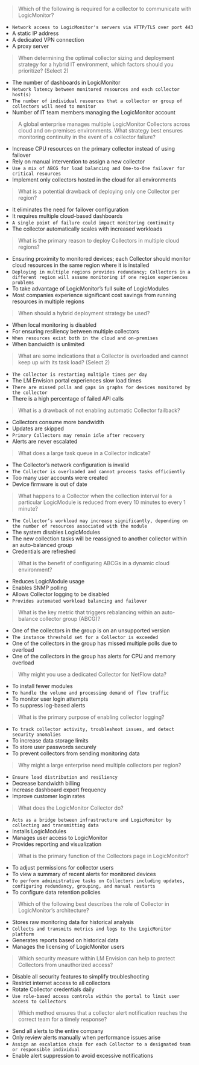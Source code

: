 > Which of the following is required for a collector to communicate with LogicMonitor?

* `Network access to LogicMonitor's servers via HTTP/TLS over port 443`
* A static IP address
* A dedicated VPN connection
* A proxy server

> When determining the optimal collector sizing and deployment strategy for a hybrid IT environment, which factors should you prioritize? (Select 2)

* The number of dashboards in LogicMonitor
* `Network latency between monitored resources and each collector host(s)`
* `The number of individual resources that a collector or group of collectors will need to monitor`
* Number of IT team members managing the LogicMonitor account

> A global enterprise manages multiple LogicMonitor Collectors across cloud and on-premises environments. What strategy best ensures monitoring continuity in the event of a collector failure?

* Increase CPU resources on the primary collector instead of using failover
* Rely on manual intervention to assign a new collector
* `Use a mix of ABCG for load balancing and One-to-One failover for critical resources`
* Implement only collectors hosted in the cloud for all environments

> What is a potential drawback of deploying only one Collector per region?

* It eliminates the need for failover configuration
* It requires multiple cloud-based dashboards
* `A single point of failure could impact monitoring continuity`
* The collector automatically scales with increased workloads

> What is the primary reason to deploy Collectors in multiple cloud regions?

* Ensuring proximity to monitored devices; each Collector should monitor cloud resources in the same region where it is installed
* `Deploying in multiple regions provides redundancy; Collectors in a different region will assume monitoring if one region experiences problems`
* To take advantage of LogicMonitor’s full suite of LogicModules
* Most companies experience significant cost savings from running resources in multiple regions

> When should a hybrid deployment strategy be used?

* When local monitoring is disabled
* For ensuring resiliency between multiple collectors
* `When resources exist both in the cloud and on-premises`
* When bandwidth is unlimited

> What are some indications that a Collector is overloaded and cannot keep up with its task load? (Select 2)

* `The collector is restarting multiple times per day`
* The LM Envision portal experiences slow load times
* `There are missed polls and gaps in graphs for devices monitored by the collector`
* There is a high percentage of failed API calls

> What is a drawback of not enabling automatic Collector failback?

* Collectors consume more bandwidth
* Updates are skipped
* `Primary Collectors may remain idle after recovery`
* Alerts are never escalated

> What does a large task queue in a Collector indicate?

* The Collector’s network configuration is invalid
* `The Collector is overloaded and cannot process tasks efficiently`
* Too many user accounts were created
* Device firmware is out of date

> What happens to a Collector when the collection interval for a particular LogicModule is reduced from every 10 minutes to every 1 minute?

* `The Collector’s workload may increase significantly, depending on the number of resources associated with the module`
* The system disables LogicModules
* The new collection tasks will be reassigned to another collector within an auto-balanced group
* Credentials are refreshed

> What is the benefit of configuring ABCGs in a dynamic cloud environment?

* Reduces LogicModule usage
* Enables SNMP polling
* Allows Collector logging to be disabled
* `Provides automated workload balancing and failover`

> What is the key metric that triggers rebalancing within an auto-balance collector group (ABCG)?

* One of the collectors in the group is on an unsupported version
* `The instance threshold set for a Collector is exceeded`
* One of the collectors in the group has missed multiple polls due to overload
* One of the collectors in the group has alerts for CPU and memory overload

> Why might you use a dedicated Collector for NetFlow data?

* To install fewer modules
* `To handle the volume and processing demand of flow traffic`
* To monitor user login attempts
* To suppress log-based alerts

> What is the primary purpose of enabling collector logging?

* `To track collector activity, troubleshoot issues, and detect security anomalies`
* To increase data storage limits
* To store user passwords securely
* To prevent collectors from sending monitoring data

> Why might a large enterprise need multiple collectors per region?

* `Ensure load distribution and resiliency`
* Decrease bandwidth billing
* Increase dashboard export frequency
* Improve customer login rates

> What does the LogicMonitor Collector do?

* `Acts as a bridge between infrastructure and LogicMonitor by collecting and transmitting data`
* Installs LogicModules
* Manages user access to LogicMonitor
* Provides reporting and visualization

> What is the primary function of the Collectors page in LogicMonitor?

* To adjust permissions for collector users
* To view a summary of recent alerts for monitored devices
* `To perform administrative tasks on Collectors including updates, configuring redundancy, grouping, and manual restarts`
* To configure data retention policies

> Which of the following best describes the role of Collector in LogicMonitor’s architecture?

* Stores raw monitoring data for historical analysis
* `Collects and transmits metrics and logs to the LogicMonitor platform`
* Generates reports based on historical data
* Manages the licensing of LogicMonitor users

> Which security measure within LM Envision can help to protect Collectors from unauthorized access?

* Disable all security features to simplify troubleshooting
* Restrict internet access to all collectors
* Rotate Collector credentials daily
* `Use role-based access controls within the portal to limit user access to Collectors`

> Which method ensures that a collector alert notification reaches the correct team for a timely response?

* Send all alerts to the entire company
* Only review alerts manually when performance issues arise
* `Assign an escalation chain for each Collector to a designated team or responsible individual`
* Enable alert suppression to avoid excessive notifications

